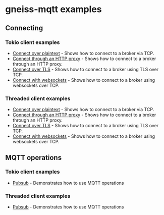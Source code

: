 # gneiss-mqtt examples

## Connecting
### Tokio client examples
* [Connect over plaintext](./connect-plaintext-tokio/README.md) - Shows how to connect to a broker via TCP.
* [Connect through an HTTP proxy](./connect-proxy-tokio/README.md) - Shows how to connect to a broker through an HTTP proxy.
* [Connect over TLS](./connect-tls-tokio/README.md) - Shows how to connect to a broker using TLS over TCP.
* [Connect with websockets](./connect-websockets-tokio/README.md) - Shows how to connect to a broker using websockets over TCP.
### Threaded client examples
* [Connect over plaintext](./connect-plaintext-threaded/README.md) - Shows how to connect to a broker via TCP.
* [Connect through an HTTP proxy](./connect-proxy-threaded/README.md) - Shows how to connect to a broker through an HTTP proxy.
* [Connect over TLS](./connect-tls-threaded/README.md) - Shows how to connect to a broker using TLS over TCP.
* [Connect with websockets](./connect-websockets-threaded/README.md) - Shows how to connect to a broker using websockets over TCP.
## MQTT operations
### Tokio client examples
* [Pubsub](./pubsub-tokio/README.md) - Demonstrates how to use MQTT operations
### Threaded client examples
* [Pubsub](./pubsub-threaded/README.md) - Demonstrates how to use MQTT operations